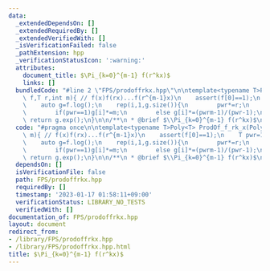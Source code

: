 ```yaml
---
data:
  _extendedDependsOn: []
  _extendedRequiredBy: []
  _extendedVerifiedWith: []
  _isVerificationFailed: false
  _pathExtension: hpp
  _verificationStatusIcon: ':warning:'
  attributes:
    document_title: $\Pi_{k=0}^{m-1} f(r^kx)$
    links: []
  bundledCode: "#line 2 \"FPS/prodoffrkx.hpp\"\n\ntemplate<typename T>Poly<T> ProdOf_f_rk_x(Poly<T>&\
    \ f,T r,int m){ // f(x)f(rx)...f(r^{m-1}x)\n    assert(f[0]==1);\n    T pwr=1,rm=T(r).pow(m),pwrm=1;\n\
    \    auto g=f.log();\n    rep(i,1,g.size()){\n        pwr*=r;\n        pwrm*=rm;\n\
    \        if(pwr==1)g[i]*=m;\n        else g[i]*=(pwrm-1)/(pwr-1);\n    }\n   \
    \ return g.exp();\n}\n\n/**\n * @brief $\\Pi_{k=0}^{m-1} f(r^kx)$\n*/\n"
  code: "#pragma once\n\ntemplate<typename T>Poly<T> ProdOf_f_rk_x(Poly<T>& f,T r,int\
    \ m){ // f(x)f(rx)...f(r^{m-1}x)\n    assert(f[0]==1);\n    T pwr=1,rm=T(r).pow(m),pwrm=1;\n\
    \    auto g=f.log();\n    rep(i,1,g.size()){\n        pwr*=r;\n        pwrm*=rm;\n\
    \        if(pwr==1)g[i]*=m;\n        else g[i]*=(pwrm-1)/(pwr-1);\n    }\n   \
    \ return g.exp();\n}\n\n/**\n * @brief $\\Pi_{k=0}^{m-1} f(r^kx)$\n*/"
  dependsOn: []
  isVerificationFile: false
  path: FPS/prodoffrkx.hpp
  requiredBy: []
  timestamp: '2023-01-17 01:58:11+09:00'
  verificationStatus: LIBRARY_NO_TESTS
  verifiedWith: []
documentation_of: FPS/prodoffrkx.hpp
layout: document
redirect_from:
- /library/FPS/prodoffrkx.hpp
- /library/FPS/prodoffrkx.hpp.html
title: $\Pi_{k=0}^{m-1} f(r^kx)$
---
```

